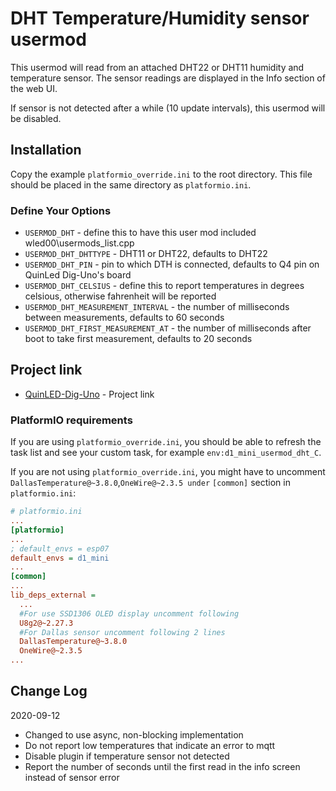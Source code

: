 # DHT Temperature/Humidity sensor usermod

This usermod will read from an attached DHT22 or DHT11 humidity and temperature sensor.
The sensor readings are displayed in the Info section of the web UI.

If sensor is not detected after a while (10 update intervals), this usermod will be disabled.

## Installation

Copy the example `platformio_override.ini` to the root directory.  This file should be placed in the same directory as `platformio.ini`.

### Define Your Options

* `USERMOD_DHT`                      - define this to have this user mod included wled00\usermods_list.cpp
* `USERMOD_DHT_DHTTYPE`              - DHT11 or DHT22, defaults to DHT22
* `USERMOD_DHT_PIN`                  - pin to which DTH is connected, defaults to Q4 pin on QuinLed Dig-Uno's board
* `USERMOD_DHT_CELSIUS`              - define this to report temperatures in degrees celsious, otherwise fahrenheit will be reported
* `USERMOD_DHT_MEASUREMENT_INTERVAL` - the number of milliseconds between measurements, defaults to 60 seconds
* `USERMOD_DHT_FIRST_MEASUREMENT_AT` - the number of milliseconds after boot to take first measurement, defaults to 20 seconds

## Project link

* [QuinLED-Dig-Uno](https://quinled.info/2018/09/15/quinled-dig-uno/) - Project link

### PlatformIO requirements

If you are using `platformio_override.ini`, you should be able to refresh the task list and see your custom task, for example `env:d1_mini_usermod_dht_C`.


If you are not using `platformio_override.ini`, you might have to uncomment `DallasTemperature@~3.8.0`,`OneWire@~2.3.5 under` `[common]` section in `platformio.ini`:

```ini
# platformio.ini
...
[platformio]
...
; default_envs = esp07
default_envs = d1_mini
...
[common]
...
lib_deps_external =
  ...
  #For use SSD1306 OLED display uncomment following
  U8g2@~2.27.3
  #For Dallas sensor uncomment following 2 lines
  DallasTemperature@~3.8.0
  OneWire@~2.3.5
...
```

## Change Log

2020-09-12 
* Changed to use async, non-blocking implementation
* Do not report low temperatures that indicate an error to mqtt
* Disable plugin if temperature sensor not detected
* Report the number of seconds until the first read in the info screen instead of sensor error
